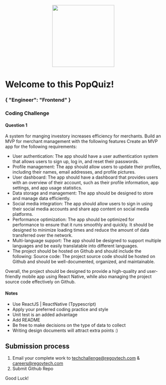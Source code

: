 <p align="center"> 
    <img src="https://regov-store.s3.ap-southeast-1.amazonaws.com/REGOV+Logo_CMYK.png" width="200" >
</p>

# Welcome to this PopQuiz!
### { "Engineer": "Frontend" }

### Coding Challenge

#### Question 1

A system for manging investory increases efficiency for merchants. Build an MVP for merchant management with the following features
Create an MVP app for the following requirements:

- User authentication: The app should have a user authentication system that allows users to sign up, log in, and reset their passwords.
- Profile management: The app should allow users to update their profiles, including their names, email addresses, and profile pictures.
- User dashboard: The app should have a dashboard that provides users with an overview of their account, such as their profile information, app settings, and app usage statistics.
- Data storage and management: The app should be designed to store and manage data efficiently.
- Social media integration: The app should allow users to sign in using their social media accounts and share app content on social media platforms.
- Performance optimization: The app should be optimized for performance to ensure that it runs smoothly and quickly. It should be designed to minimize loading times and reduce the amount of data transferred over the network.
- Multi-language support: The app should be designed to support multiple languages and be easily translatable into different languages.
- The project should be hosted on Github and should include the following:
Source code: The project source code should be hosted on Github and should be well-documented, organized, and maintainable.


Overall, the project should be designed to provide a high-quality and user-friendly mobile app using React Native, while also managing the project source code effectively on Github.

#### Notes

- Use ReactJS | ReactNative (Tpypescript)
- Apply your preferred coding practice and style
- Unit test is an added advantage
- Add README 
- Be free to make decisions on the type of data to collect
- Writing design documents will attract extra points :)


## Submission process

1. Email your complete work to techchallenge@regovtech.com & careers@regovtech.com
2. Submit Github Repo

Good Luck!

